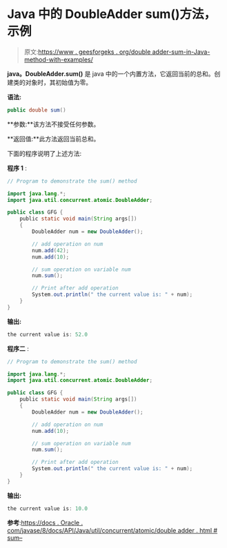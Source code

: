 # Java 中的 DoubleAdder sum()方法，示例

> 原文:[https://www . geesforgeks . org/double adder-sum-in-Java-method-with-examples/](https://www.geeksforgeeks.org/doubleadder-sum-method-in-java-with-examples/)

**java。DoubleAdder.sum()** 是 java 中的一个内置方法，它返回当前的总和。创建类的对象时，其初始值为零。

**语法:**

```java
public double sum()

```

**参数:**该方法不接受任何参数。

**返回值:**此方法返回当前总和。

下面的程序说明了上述方法:

**程序 1** :

```java
// Program to demonstrate the sum() method

import java.lang.*;
import java.util.concurrent.atomic.DoubleAdder;

public class GFG {
    public static void main(String args[])
    {
        DoubleAdder num = new DoubleAdder();

        // add operation on num
        num.add(42);
        num.add(10);

        // sum operation on variable num
        num.sum();

        // Print after add operation
        System.out.println(" the current value is: " + num);
    }
}
```

**输出:**

```java
the current value is: 52.0

```

**程序二** :

```java
// Program to demonstrate the sum() method

import java.lang.*;
import java.util.concurrent.atomic.DoubleAdder;

public class GFG {
    public static void main(String args[])
    {
        DoubleAdder num = new DoubleAdder();

        // add operation on num
        num.add(10);

        // sum operation on variable num
        num.sum();

        // Print after add operation
        System.out.println(" the current value is: " + num);
    }
}
```

**输出:**

```java
the current value is: 10.0

```

**参考**:[https://docs . Oracle . com/javase/8/docs/API/Java/util/concurrent/atomic/double adder . html # sum–](https://docs.oracle.com/javase/8/docs/api/java/util/concurrent/atomic/DoubleAdder.html#sum--)
